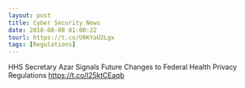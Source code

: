 ```yaml
---
layout: post
title: Cyber Security News
date: 2018-08-08 01:00:22
tourl: https://t.co/U9KYaU2Lgx
tags: [Regulations]
---
```

HHS Secretary Azar Signals Future Changes to Federal Health Privacy Regulations https://t.co/l25ktCEaqb